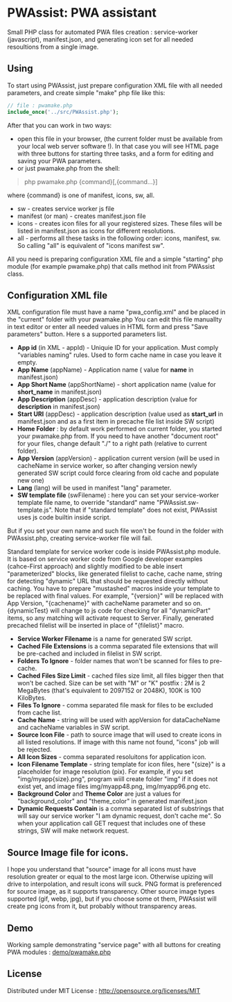 # PWAssist: PWA assistant

Small PHP class for automated PWA files creation : service-worker (javascript), manifest.json,
and generating icon set for all needed resoultions from a single image.

## Using

To start using PWAssist, just prepare configuration XML file with all needed parameters, and create simple "make" php file like this:

```php
// file : pwamake.php
include_once('../src/PWAssist.php');

```
After that you can work in two ways:

- open this file in your browser, (the current folder must be available from your local web server software !).
In that case you will see HTML page with three buttons for starting three tasks, and a form for editing and saving your PWA parameters.
- or just pwamake.php from the shell:
> php pwamake.php {command}[,{command...}]

where {command} is one of manifest, icons, sw, all.
- sw - creates service worker js file
- manifest (or man) - creates manifest.json file
- icons - creates icon files for all your registered sizes. These files will be listed in manifest.json as icons for different resolutions.
- all - performs all these tasks in the following order: icons, manifest, sw.
So calling "all" is equivalent of "icons manifest sw".

All you need is preparing configuration XML file and a simple "starting" php module (for example pwamake.php)
that calls method init from PWAssist class.

## Configuration XML file

XML configuration file must have a name "pwa_config.xml" and be placed in the "current" folder with your pwamake.php
You can edit this file manuallty in text editor or enter all needed values in HTML form and press "Save parameters" button.
Here s a supported parameters list.
- __App id__ (in XML - appId) - Uniquie ID for your application. Must comply "variables naming" rules. Used to form cache name in case you leave it empty.
- __App Name__ (appName) - Application name ( value for __name__  in manifest.json)
- __App Short Name__ (appShortName) - short application name (value for __short_name__ in manifest.json)
- __App Description__ (appDesc) - application description (value for __description__ in manifest.json)
- __Start URI__ (appDesc) - application description (value used as __start_url__ in manifest.json and as a first item in precache file list inside SW script)
- __Home Folder__ : by default work performed on current folder, you started your pwamake.php from.
If you need to have another "document root" for your files, change default "./" to a right path (relative to current folder).
- __App Version__ (appVersion) - application current version (will be used in cacheName in service worker,
so after changing version newly generated SW script could force clearing from old cache and populate new one)
- __Lang__ (lang) will be used in manifest "lang" parameter.
- __SW template file__ (swFilename) : here you can set your service-worker template file name,
to override "standard" name "PWAssist.sw-template.js".
Note that if "standard template" does not exist, PWAssist uses js code builtin inside script.

But if you set your own name and such file won't be found in the folder with PWAssist.php,
creating service-worker file will fail.

Standard template for service worker code is inside PWAssist.php module.
It is based on service worker code from Google developer examples (cahce-First approach) and slightly modified
to be able insert "parameterized" blocks, like generated filelist to cache, cache name, string for detecting
"dynamic" URL that should be requested directly without caching.
You have to prepare "mustashed" macros inside your template to be replaced with final values.
For example, "{version}" will be replaced with App Version, "{cachename}" with cacheName parameter and so on.
{dynamicTest} will change to js code for checking for all "dynamicPart" items, so any matching will activate request to Server.
Finally, generated precached filelist will be inserted in place of "{filelist}" macro.

- __Service Worker Filename__ is a name for generated SW script.
- __Cached File Extensions__ is a comma separated file extensions that will be pre-cached and included in filelist in SW script.
- __Folders To Ignore__ - folder names that won't be scanned for files to pre-cache.
- __Cached Files Size Limit__ - cached files size limit, all files bigger then that won't be cached.
Size can be set with "M" or "K" postfix : 2M is 2 MegaBytes (that's equivalent to 2097152 or 2048K), 100K is 100 KiloBytes.
- __Files To Ignore__ - comma separated file mask for files to be excluded from cache list.
- __Cache Name__ - string will be used with appVersion for dataCacheName and cacheName variables in SW script.
- __Source Icon File__ - path to source image that will used to create icons in all listed resolutions.
If image with this name not found, "icons" job will be rejected.
- __All Icon Sizes__ - comma separated resoluitons for application icon.
- __Icon Filename Template__ - string template for icon files, here "{size}" is a placeholder for image resolution (pix).
For example, if you set "img/myapp{size}.png", program wiill create folder "img" if it does not exist yet, and image files
img/myapp48.png, img/myapp96.png etc.
- __Background Color__ and __Theme Color__ are just a values for "background_color" and "theme_color" in generated manifest.json
- __Dynamic Requests Contain__ is a comma separated list of substrings that will say our service worker "I am dynamic request, don't cache me".
So when your application call GET request that includes one of these strings, SW will make network request.

## Source Image file for icons.
I hope you understand that "source" image for all icons must have resolution greater or equal to the most large icon.
Otherwise upizing will drive to interpolation, and result icons will suck.
PNG format is preferenced for source image, as it supports transparency.
Other source image types supported (gif, webp, jpg), but if you choose some ot them, PWAssist will create png icons from it,
but probably without transparency areas.

## Demo
Working sample demonstrating "service page" with all buttons for creating PWA modules :
[demo/pwamake.php](demo/pwamake.php)

## License
Distributed under MIT License :
http://opensource.org/licenses/MIT
